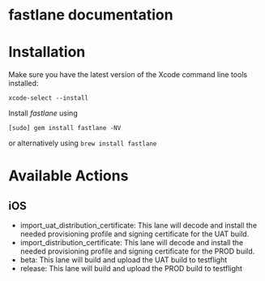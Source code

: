 fastlane documentation
================
# Installation

Make sure you have the latest version of the Xcode command line tools installed:

```
xcode-select --install
```

Install _fastlane_ using
```
[sudo] gem install fastlane -NV
```
or alternatively using `brew install fastlane`

# Available Actions
## iOS

- import_uat_distribution_certificate: This lane will decode and install the needed provisioning profile and signing certificate for the UAT build.
- import_distribution_certificate: This lane will decode and install the needed provisioning profile and signing certificate for the PROD build.
- beta: This lane will build and upload the UAT build to testflight
- release: This lane will build and upload the PROD build to testflight

